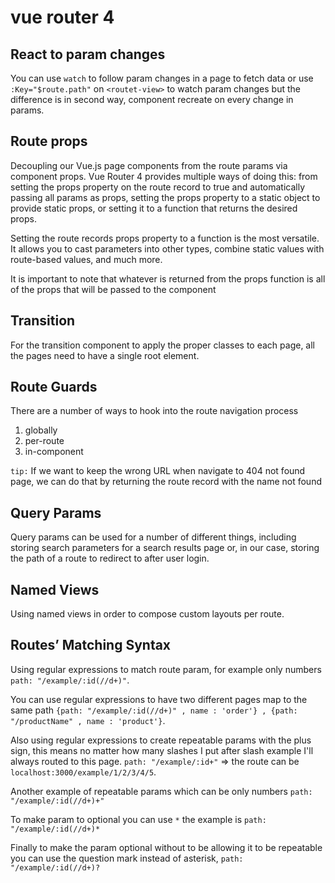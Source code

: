 # vue router 4

## React to param changes
You can use `watch` to follow param changes in a page to fetch data or use `:Key="$route.path"` on `<routet-view>` to watch param changes but the difference is in second way, component recreate on every change in params.

## Route props
Decoupling our Vue.js page components from the route params via component props. Vue Router 4 provides multiple ways of doing this: from setting the props property on the route record to true and automatically passing all params as props, setting the props property to a static object to provide static props, or setting it to a function that returns the desired props.

Setting the route records props property to a function is the most versatile. It allows you to cast parameters into other types, combine static values with route-based values, and much more.

It is important to note that whatever is returned from the props function is all of the props that will be passed to the component

## Transition
For the transition component to apply the proper classes to each page, all the pages need to have a single root element.

## Route Guards
There are a number of ways to hook into the route navigation process
1. globally
2. per-route
3. in-component

`tip:`
If we want to keep the wrong URL when navigate to 404 not found page, we can do that by returning the route record with the name not found

## Query Params
Query params can be used for a number of different things, including storing search parameters for a search results page or, in our case, storing the path of a route to redirect to after user login.

## Named Views
Using named views in order to compose custom layouts per route.

## Routes’ Matching Syntax
Using regular expressions to match route param, for example only numbers `path: "/example/:id(//d+)"`.

You can use regular expressions to have two different pages map to the same path `{path: "/example/:id(//d+)" , name : 'order'} , {path: "/productName" , name : 'product'}`.

Also using regular expressions to create repeatable params with the plus sign, this means no matter how many slashes I put after slash example I'll always routed to this page. `path: "/example/:id+"` => the route can be `localhost:3000/example/1/2/3/4/5`.

Another example of repeatable params which can be only numbers `path: "/example/:id(//d+)+"`

To make param to optional you can use `*` the example is `path: "/example/:id(//d+)*`

Finally to make the param optional without to be allowing it to be repeatable you can use the question mark instead of asterisk, `path: "/example/:id(//d+)?` 